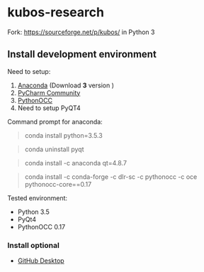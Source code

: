 # kubos-research

Fork: https://sourceforge.net/p/kubos/ in Python 3

## Install development environment

Need to setup:

1. [Anaconda][1] (Download **3** version )
2. [PyCharm Community][2]
3. [PythonOCC][3]
4. Need to setup PyQT4

Command prompt for anaconda:

>conda install python=3.5.3

>conda uninstall pyqt

>conda install -c anaconda qt=4.8.7

>conda install -c conda-forge -c dlr-sc -c pythonocc -c oce pythonocc-core==0.17

Tested environment:

- Python 3.5
- PyQt4
- PythonOCC 0.17


### Install optional

- [GitHub Desktop][4] 


[1]: https://www.continuum.io/downloads/  "Anaconda
  is a freemium open source distribution of the Python and R programming languages for large-scale data processing, predictive analytics, and scientific computing, that aims to simplify package management and deployment"
[2]:https://www.jetbrains.com/pycharm/download "PyCharm"
[3]: http://www.pythonocc.org/download/ "pythonOCC, 3D CAD/CAE/PLM development framework for the Python programming language"
[4]: https://desktop.github.com/ "GitHub Desktop"
